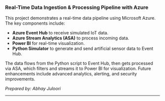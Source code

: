 ### Real-Time Data Ingestion & Processing Pipeline with Azure  

This project demonstrates a real-time data pipeline using Microsoft Azure. The key components include:  

- **Azure Event Hub** to receive simulated IoT data.  
- **Azure Stream Analytics (ASA)** to process incoming data.  
- **Power BI** for real-time visualization.  
- **Python Simulator** to generate and send artificial sensor data to Event Hub.  

The data flows from the Python script to Event Hub, then gets processed via ASA, which filters and streams it to Power BI for visualization. Future enhancements include advanced analytics, alerting, and security improvements.  

*Prepared by: Abhay Juloori*  

---

